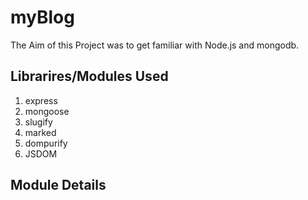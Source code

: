 # myBlog

The Aim of this Project was to get familiar with Node.js and mongodb.

## Librarires/Modules Used

1. express
2. mongoose
3. slugify
4. marked
5. dompurify
6. JSDOM

## Module Details